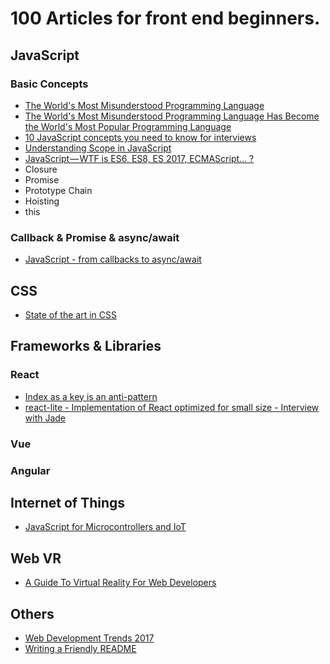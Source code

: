 # 100 Articles for front end beginners.

## JavaScript

### Basic Concepts
- [The World's Most Misunderstood Programming Language](http://crockford.com/javascript/javascript.html)
- [The World's Most Misunderstood Programming Language Has Become the World's Most Popular Programming Language](http://crockford.com/javascript/popular.html)
- [10 JavaScript concepts you need to know for interviews](https://dev.to/arnavaggarwal/10-javascript-concepts-you-need-to-know-for-interviews)
- [Understanding Scope in JavaScript](https://developer.telerik.com/topics/web-development/understanding-scope-in-javascript/)
- [JavaScript — WTF is ES6, ES8, ES 2017, ECMAScript… ?](https://codeburst.io/javascript-wtf-is-es6-es8-es-2017-ecmascript-dca859e4821c)
- Closure
- Promise
- Prototype Chain
- Hoisting
- this


### Callback & Promise & async/await

- [JavaScript - from callbacks to async/await](https://medium.com/@daspinola/javascript-from-callbacks-to-async-await-1cc090ddad99)

## CSS

- [State of the art in CSS](https://medium.com/@bloomca/state-of-the-art-in-css-54df6b211d07)

## Frameworks & Libraries

### React

- [Index as a key is an anti-pattern](https://medium.com/@robinpokorny/index-as-a-key-is-an-anti-pattern-e0349aece318)
- [react-lite - Implementation of React optimized for small size - Interview with Jade](https://survivejs.com/blog/react-lite-interview/)

### Vue
### Angular

## Internet of Things

- [JavaScript for Microcontrollers and IoT](https://auth0.com/blog/javascript-for-microcontrollers-and-iot-part-1/)


## Web VR

- [A Guide To Virtual Reality For Web Developers](https://www.smashingmagazine.com/2017/09/guide-virtual-reality-web-developers/)

## Others

- [Web Development Trends 2017](https://dashbouquet.com/blog/web-development/web-development-trends-2017)
- [Writing a Friendly README](http://rowanmanning.com/posts/writing-a-friendly-readme/)